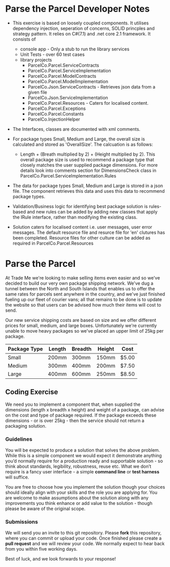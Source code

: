 
# Parse the Parcel Developer Notes #

* This exercise is based on loosely coupled components. It utilises dependency injection, seperation of concerns, SOLID princples and strategy pattern. It relies on C#(7.1) and .net core 2.1 framework. It consists of 
  * console app - Only a stub to run the library services
  * Unit Tests - over 60 test cases
  * library projects
	* ParcelCo.Parcel.ServiceContracts
	* ParcelCo.Parcel.ServiceImplementation
	* ParcelCo.Parcel.ModelContracts
	* ParcelCo.Parcel.ModelImplementation
	* ParcelCo.Json.ServiceContracts - Retrieves json data from a given file
	* ParcelCo.Json.ServiceImplementation
	* ParcelCo.Parcel.Resources - Caters for localised content. 
	* ParcelCo.Parcel.Exceptions
	* ParcelCo.Parcel.Constants
	* ParcelCo.InjectionHelper

* The Interfaces, classes are documented with xml comments.

* For package types Small, Medium and Large, the overall size is calculated and stored as 'OverallSize'. The calcuation is as follows: 
  * Length + (Breath multiplied by 2) + (Height multiplied by 2). This overall package size is used to recommend a package type that closely matches the user supplied package dimensions. For more details look into comments section for DimensionsCheck class in ParcelCo.Parcel.ServiceImplementation.Rules
  
* The data for package types Small, Medium and Large is stored in a json file. The component retrieves this data and uses this data to recommend package types.

* Validation/Business logic for identifying best package solution is rules-based and new rules can be added by adding new classes that apply the IRule interface, rather than modifying the existing class.

* Solution caters for localised content i.e. user messages, user error messages. The default resource file and resurce file for 'en' clutures has been completed. Resource files for other culture can be added as required in ParcelCo.Parcel.Resources

# Parse the Parcel #

At Trade Me we're looking to make selling items even easier and so we've decided to build our very own package shipping network. We've dug a tunnel between the North and South Islands that enables us to offer the same rates for parcels sent anywhere in the country, and we've just finished fueling up our fleet of courier vans; all that remains to be done is to update the website so that users can be advised how much their items will cost to send.

Our new service shipping costs are based on size and we offer different prices for small, medium, and large boxes. Unfortunately we're currently unable to move heavy packages so we've placed an upper limit of 25kg per package.

| Package Type | Length | Breadth | Height | Cost |
| ------------ | ------ | ------- | ------ | ---- |
| Small | 200mm | 300mm | 150mm | $5.00 |
| Medium | 300mm | 400mm | 200mm| $7.50 |
| Large | 400mm | 600mm | 250mm | $8.50 |

## Coding Exercise ##

We need you to implement a component that, when supplied the dimensions (length x breadth x height) and weight of a package, can advise on the cost and type of package required. If the package exceeds these dimensions - or is over 25kg - then the service should not return a packaging solution.

### Guidelines ###

You will be expected to produce a solution that solves the above problem. While this is a simple component we would expect it demonstrate anything you’d normally require for a production ready and supportable solution - so think about standards, legibility, robustness, reuse etc. What we don’t require is a fancy user interface - a simple **command line** or **test harness** will suffice. 

You are free to choose how you implement the solution though your choices should ideally align with your skills and the role you are applying for. You are welcome to make assumptions about the solution along with any improvements you think enhance or add value to the solution - though please be aware of the original scope.

### Submissions ###

We will send you an invite to this git repository. Please **fork** this repository, where you can commit or upload your code. Once finished please create a **pull request** and we will review your code. We normally expect to hear back from you within five working days. 

Best of luck, and we look forwards to your response!